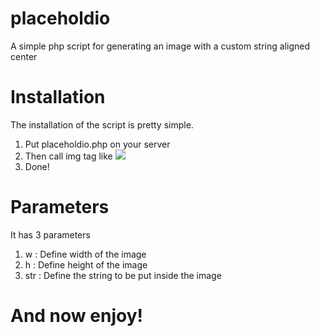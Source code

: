 # placeholdio
A simple php script for generating an image with a custom string aligned center

# Installation
The installation of the script is pretty simple.
1. Put placeholdio.php on your server
2. Then call img tag like <img src="http://EXAMPLE.COM/placeholdio.php?w=500&h=500&str=HEY! I am a generated by Placeholdio!">
3. Done!

# Parameters
It has 3 parameters
1. w : Define width of the image
2. h : Define height of the image
3. str : Define the string to be put inside the image

# And now enjoy!
